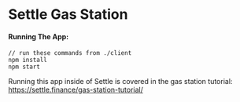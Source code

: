 Settle Gas Station
========

#### Running The App:
```
// run these commands from ./client
npm install
npm start
```

Running this app inside of Settle is covered in the gas station tutorial: https://settle.finance/gas-station-tutorial/

